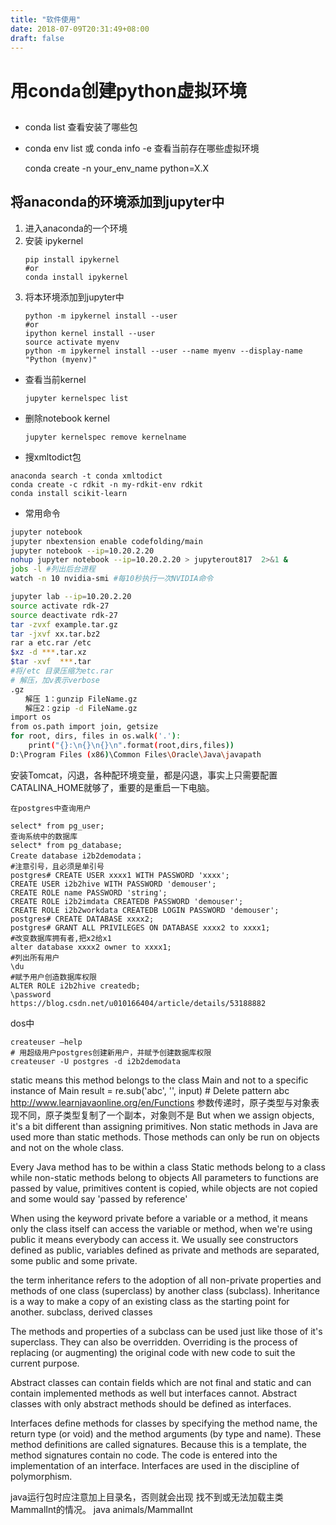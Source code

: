```yaml
---
title: "软件使用"
date: 2018-07-09T20:31:49+08:00
draft: false
---
```


# 用conda创建python虚拟环境
##

- conda list 查看安装了哪些包
- conda env list 或 conda info -e 查看当前存在哪些虚拟环境


    conda create -n your_env_name python=X.X

## 将anaconda的环境添加到jupyter中

1. 进入anaconda的一个环境
2. 安装 ipykernel
    ```
    pip install ipykernel
    #or
    conda install ipykernel
    ```
3. 将本环境添加到jupyter中
    ```
    python -m ipykernel install --user
    #or
    ipython kernel install --user
    source activate myenv
    python -m ipykernel install --user --name myenv --display-name "Python (myenv)"

    ```

- 查看当前kernel
    ```
    jupyter kernelspec list
    ```
- 删除notebook kernel
    ```
    jupyter kernelspec remove kernelname
    ```
- 搜xmltodict包
```
anaconda search -t conda xmltodict
conda create -c rdkit -n my-rdkit-env rdkit
conda install scikit-learn
```
- 常用命令
```sh
jupyter notebook
jupyter nbextension enable codefolding/main
jupyter notebook --ip=10.20.2.20
nohup jupyter notebook --ip=10.20.2.20 > jupyterout817  2>&1 &
jobs -l #列出后台进程
watch -n 10 nvidia-smi #每10秒执行一次NVIDIA命令

jupyter lab --ip=10.20.2.20
source activate rdk-27
source deactivate rdk-27
tar -zvxf example.tar.gz
tar -jxvf xx.tar.bz2
rar a etc.rar /etc
$xz -d ***.tar.xz
$tar -xvf  ***.tar
#将/etc 目录压缩为etc.rar
# 解压，加v表示verbose
.gz
　　解压 1：gunzip FileName.gz 
　　解压2：gzip -d FileName.gz
import os
from os.path import join, getsize
for root, dirs, files in os.walk('.'):
    print("{}:\n{}\n{}\n".format(root,dirs,files))
D:\Program Files (x86)\Common Files\Oracle\Java\javapath
```
安装Tomcat，闪退，各种配环境变量，都是闪退，事实上只需要配置CATALINA_HOME就够了，重要的是重启一下电脑。
```
在postgres中查询用户

select* from pg_user;
查询系统中的数据库
select* from pg_database;
Create database i2b2demodata；
#注意引号，且必须是单引号
postgres# CREATE USER xxxx1 WITH PASSWORD 'xxxx';
CREATE USER i2b2hive WITH PASSWORD 'demouser';
CREATE ROLE name PASSWORD 'string';
CREATE ROLE i2b2imdata CREATEDB PASSWORD 'demouser';
CREATE ROLE i2b2workdata CREATEDB LOGIN PASSWORD 'demouser';
postgres# CREATE DATABASE xxxx2;
postgres# GRANT ALL PRIVILEGES ON DATABASE xxxx2 to xxxx1;
#改变数据库拥有者,把x2给x1
alter database xxxx2 owner to xxxx1;
#列出所有用户
\du
#赋予用户创造数据库权限
ALTER ROLE i2b2hive createdb;
\password
https://blog.csdn.net/u010166404/article/details/53188882
```

dos中
```
createuser –help
# 用超级用户postgres创建新用户，并赋予创建数据库权限
createuser -U postgres -d i2b2demodata
```
static means this method belongs to the class Main and not to a specific instance of Main
result = re.sub('abc',  '',    input)           # Delete pattern abc
http://www.learnjavaonline.org/en/Functions
参数传递时，原子类型与对象表现不同，原子类型复制了一个副本，对象则不是
But when we assign objects, it's a bit different than assigning primitives.
Non static methods in Java are used more than static methods. Those methods can only be run on objects and not on the whole class.

Every Java method has to be within a class
Static methods belong to a class while non-static methods belong to objects
All parameters to functions are passed by value, primitives content is copied, while objects are not copied and some would say 'passed by reference'

When using the keyword private before a variable or a method, it means only the class itself can access the variable or method, when we're using public it means everybody can access it. We usually see constructors defined as public, variables defined as private and methods are separated, some public and some private.

the term inheritance refers to the adoption of all non-private properties and methods of one class (superclass) by another class (subclass). Inheritance is a way to make a copy of an existing class as the starting point for another.
subclass, derived classes

The methods and properties of a subclass can be used just like those of it's superclass. They can also be overridden. Overriding is the process of replacing (or augmenting) the original code with new code to suit the current purpose.


Abstract classes can contain fields which are not final and static and can contain implemented methods as well but interfaces cannot. Abstract classes with only abstract methods should be defined as interfaces.

Interfaces define methods for classes by specifying the method name, the return type (or void) and the method arguments (by type and name). These method definitions are called signatures. Because this is a template, the method signatures contain no code. The code is entered into the implementation of an interface. Interfaces are used in the discipline of polymorphism.

java运行包时应注意加上目录名，否则就会出现 找不到或无法加载主类 MammalInt的情况。
java animals/MammalInt
